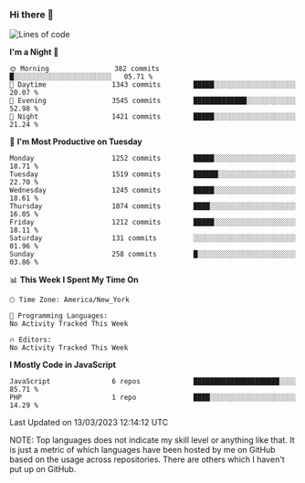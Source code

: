 ### Hi there 👋

<!--
**LynxJinxxy/LynxJinxxy** is a ✨ _special_ ✨ repository because its `README.md` (this file) appears on your GitHub profile.

Here are some ideas to get you started:

- 🔭 I’m currently working on ...
- 🌱 I’m currently learning ...
- 👯 I’m looking to collaborate on ...
- 🤔 I’m looking for help with ...
- 💬 Ask me about ...
- 📫 How to reach me: ...
- 😄 Pronouns: ...
- ⚡ Fun fact: ...
-->

<!--START_SECTION:waka-->
![Lines of code](https://img.shields.io/badge/From%20Hello%20World%20I%27ve%20Written-15.0%20million%20lines%20of%20code-blue)

**I'm a Night 🦉** 

```text
🌞 Morning                382 commits         █░░░░░░░░░░░░░░░░░░░░░░░░   05.71 % 
🌆 Daytime                1343 commits        █████░░░░░░░░░░░░░░░░░░░░   20.07 % 
🌃 Evening                3545 commits        █████████████░░░░░░░░░░░░   52.98 % 
🌙 Night                  1421 commits        █████░░░░░░░░░░░░░░░░░░░░   21.24 % 
```
📅 **I'm Most Productive on Tuesday** 

```text
Monday                   1252 commits        █████░░░░░░░░░░░░░░░░░░░░   18.71 % 
Tuesday                  1519 commits        ██████░░░░░░░░░░░░░░░░░░░   22.70 % 
Wednesday                1245 commits        █████░░░░░░░░░░░░░░░░░░░░   18.61 % 
Thursday                 1074 commits        ████░░░░░░░░░░░░░░░░░░░░░   16.05 % 
Friday                   1212 commits        █████░░░░░░░░░░░░░░░░░░░░   18.11 % 
Saturday                 131 commits         ░░░░░░░░░░░░░░░░░░░░░░░░░   01.96 % 
Sunday                   258 commits         █░░░░░░░░░░░░░░░░░░░░░░░░   03.86 % 
```


📊 **This Week I Spent My Time On** 

```text
🕑︎ Time Zone: America/New_York

💬 Programming Languages: 
No Activity Tracked This Week

🔥 Editors: 
No Activity Tracked This Week
```

**I Mostly Code in JavaScript** 

```text
JavaScript               6 repos             █████████████████████░░░░   85.71 % 
PHP                      1 repo              ████░░░░░░░░░░░░░░░░░░░░░   14.29 % 
```




 Last Updated on 13/03/2023 12:14:12 UTC
<!--END_SECTION:waka-->
NOTE: Top languages does not indicate my skill level or anything like that. It is just a metric of which languages have been hosted by me on GitHub based on the usage across repositories. There are others which I haven't put up on GitHub.
